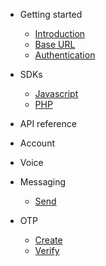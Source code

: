 * Getting started
  * [Introduction](home.md "Easy and smart way to communicate - nomado REST API")
  * [Base URL](baseurl.md "Base URL - nomado REST API")
  * [Authentication](authentication.md "Authentication - nomado REST API")

* SDKs
  * [Javascript](sdk/javascript.md "JS SDK: Send and receive sms, otp and 2fa - nomado REST API")
  * [PHP](sdk/php.md)

* API reference

* Account

* Voice

* Messaging
  * [Send](messaging/messaging.md)

* OTP
  * [Create](otp/create.md)
  * [Verify](otp/verify.md)

